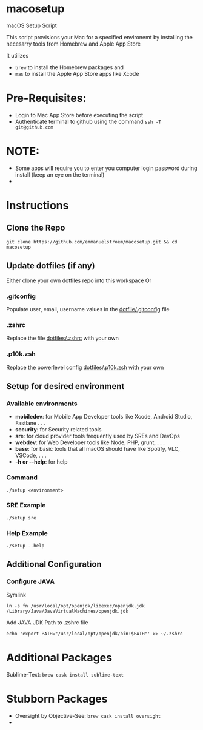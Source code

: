 # macosetup
macOS Setup Script

This script provisions your Mac for a specified environemt by installing the necesarry tools from Homebrew and Apple App Store

It utilizes
- `brew` to install the Homebrew packages and
- `mas` to install the Apple App Store apps like Xcode

# Pre-Requisites:
- Login to Mac App Store before executing the script
- Authenticate terminal to github using the command `ssh -T git@github.com`

# NOTE:
- Some apps will require you to enter you computer login password during install (keep an eye on the terminal)
-

# Instructions
## Clone the Repo
```
git clone https://github.com/emmanuelstroem/macosetup.git && cd macosetup
```

## Update dotfiles (if any)
Either clone your own dotfiles repo into this workspace
Or
### **.gitconfig**
Populate user, email, username values in the [dotfile/.gitconfig](dotfiles/.gitconfig) file

### **.zshrc**
Replace the file [dotfiles/.zshrc](dotfiles/.zshrc) with your own

### .p10k.zsh
Replace the powerlevel config [dotfiles/.p10k.zsh](dotfiles/.p10k.zsh) with your own

## Setup for desired environment
### Available environments
- **mobiledev**: for Mobile App Developer tools like Xcode, Android Studio, Fastlane . . .
- **security**: for Security related tools
- **sre**: for cloud provider tools frequently used by SREs and DevOps
- **webdev**:  for Web Developer tools like Node, PHP, grunt, . . .
- **base**: for basic tools that all macOS should have like Spotify, VLC, VSCode, . . .
- **-h or --help**: for help

### Command
```
./setup <environment>
```

### SRE Example
```
./setup sre
```

### Help Example
```
./setup --help
```

## Additional Configuration
### Configure JAVA
Symlink
```
ln -s fn /usr/local/opt/openjdk/libexec/openjdk.jdk /Library/Java/JavaVirtualMachines/openjdk.jdk
```

Add JAVA JDK Path to .zshrc file
```
echo 'export PATH="/usr/local/opt/openjdk/bin:$PATH"' >> ~/.zshrc
```

# Additional Packages
Sublime-Text: `brew cask install sublime-text`

# Stubborn Packages
- Oversight by Objective-See: `brew cask install oversight`
-